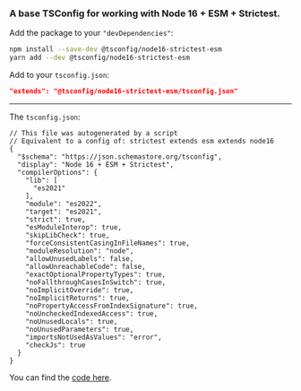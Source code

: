 ### A base TSConfig for working with Node 16 + ESM + Strictest.

Add the package to your `"devDependencies"`:

```sh
npm install --save-dev @tsconfig/node16-strictest-esm
yarn add --dev @tsconfig/node16-strictest-esm
```

Add to your `tsconfig.json`:

```json
"extends": "@tsconfig/node16-strictest-esm/tsconfig.json"
```

---

The `tsconfig.json`: 

```jsonc
// This file was autogenerated by a script
// Equivalent to a config of: strictest extends esm extends node16
{
  "$schema": "https://json.schemastore.org/tsconfig",
  "display": "Node 16 + ESM + Strictest",
  "compilerOptions": {
    "lib": [
      "es2021"
    ],
    "module": "es2022",
    "target": "es2021",
    "strict": true,
    "esModuleInterop": true,
    "skipLibCheck": true,
    "forceConsistentCasingInFileNames": true,
    "moduleResolution": "node",
    "allowUnusedLabels": false,
    "allowUnreachableCode": false,
    "exactOptionalPropertyTypes": true,
    "noFallthroughCasesInSwitch": true,
    "noImplicitOverride": true,
    "noImplicitReturns": true,
    "noPropertyAccessFromIndexSignature": true,
    "noUncheckedIndexedAccess": true,
    "noUnusedLocals": true,
    "noUnusedParameters": true,
    "importsNotUsedAsValues": "error",
    "checkJs": true
  }
}
```

You can find the [code here](https://github.com/tsconfig/bases/blob/master/bases/node16-strictest-esm.json).

